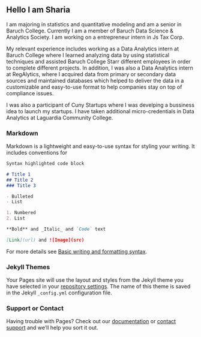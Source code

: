 
## Hello I am Sharia

I am majoring in statistics and quantitative modeling and am a senior in Baruch College. Currently I am a member of Baruch Data Science & Analytics Society. I am working on a entrepreneur intern in Js Tax Corp. 

My relevant experience includes working as a Data Analytics intern at Baruch College where I learned analyzing data by using statistical techniques and assisted Baruch College Starr different employees in order to complete different projects. In addition, I was also a Data Analytics intern at RegAlytics, where I acquired data from primary or secondary data sources and maintained databases which helped to deliver the data in a customizable and easy-to-use format to help companies stay on top of compliance issues. 

I was also a participant of Cuny Startups where I was develping a bussiness idea to launch my startups. I have taken additional micro-credentials in Data Analytics at Laguardia Community College.


### Markdown

Markdown is a lightweight and easy-to-use syntax for styling your writing. It includes conventions for

```markdown
Syntax highlighted code block

# Title 1
## Title 2
### Title 3

- Bulleted
- List

1. Numbered
2. List

**Bold** and _Italic_ and `Code` text

[Link](url) and ![Image](src)
```

For more details see [Basic writing and formatting syntax](https://docs.github.com/en/github/writing-on-github/getting-started-with-writing-and-formatting-on-github/basic-writing-and-formatting-syntax).

### Jekyll Themes

Your Pages site will use the layout and styles from the Jekyll theme you have selected in your [repository settings](https://github.com/shariahoque01/ctp.github.io/settings/pages). The name of this theme is saved in the Jekyll `_config.yml` configuration file.

### Support or Contact

Having trouble with Pages? Check out our [documentation](https://docs.github.com/categories/github-pages-basics/) or [contact support](https://support.github.com/contact) and we’ll help you sort it out.
